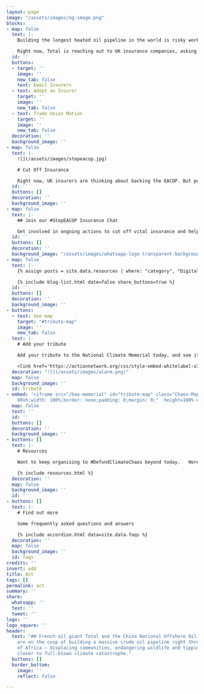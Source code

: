 ```yaml
---
layout: page
image: "/assets/images/og-image.png"
blocks:
- map: false
  text: |-
    Building the longest heated oil pipeline in the world is risky work, and Total can’t do it alone. They are seeking insurance from some of the world’s largest multinational commercial insurance companies to get this project off the ground.

    Right now, Total is reaching out to UK insurance companies, asking them to support this deadly project. **Take Action today to help #StopEACOP**
  id: ''
  buttons:
  - target: ''
    image: ''
    new_tab: false
    text: Email Insurers
  - text: Adopt an Insurer
    target: ''
    image: ''
    new_tab: false
  - text: Trade Union Motion
    target: ''
    image: ''
    new_tab: false
  decoration: ''
  background_image: ''
- map: false
  text: |-
    ![](/assets/images/stopeacop.jpg)

    # Cut Off Insurance

    Right now, UK insurers are thinking about backing the EACOP. But people across the world are demanding they rule it out.
  id: ''
  buttons: []
  decoration: ''
  background_image: ''
- map: false
  text: |-
    ## Join our #StopEACOP Insurance Chat

    Get involved in ongoing actions to cut off vital insurance and help #StopEACOP.
  id: ''
  buttons: []
  decoration: ''
  background_image: "/assets/images/whatsapp-logo-transparent-background-323098.jpg"
- map: false
  text: |-
    {% assign posts = site.data.resources | where: "category", "Digital Action" %}

    {% include blog-list.html date=false share_buttons=true %}
  id: ''
  buttons: []
  decoration: ''
  background_image: ''
- buttons:
  - text: See map
    target: "#tribute-map"
    image: ''
    new_tab: false
  text: |-
    # Add your tribute

    Add your tribute to the National Climate Memorial today, and see it appear below on the map.

    <link href='https://actionnetwork.org/css/style-embed-whitelabel-v3.css' rel='stylesheet' type='text/css' /><script src='https://actionnetwork.org/widgets/v4/form/your-message-for-the-national-climate-justice-memorial?format=js&source=widget'></script><div id='can-form-area-your-message-for-the-national-climate-justice-memorial' style='width: 100%'><!-- this div is the target for our HTML insertion --></div>
  decoration: "![](/assets/images/alarm.png)"
  map: false
  background_image: ''
  id: tribute
- embed: '<iframe src="/boe-memorial" id="tribute-map" class="Chaos-Map" style="height:
    80vh;width: 100%;border: none;padding: 0;margin: 0;"  height=100% width=100% frameborder="0"></iframe>'
  map: false
  text: ''
  id: ''
  buttons: []
  decoration: ''
  background_image: ''
- buttons: []
  text: |-
    # Resources

    Want to keep organising to #DefundClimateChaos beyond today.   Here's all the resources you’ll need to keep taking action throughout COP26 and beyond

    {% include resources.html %}
  decoration: ''
  map: false
  background_image: ''
  id: ''
- buttons: []
  text: |-
    # Find out more

    Some frequently asked questions and answers

    {% include accordion.html data=site.data.faqs %}
  decoration: ''
  map: false
  background_image: ''
  id: faqs
credits: ''
invert: odd
title: Act
tags: []
permalink: act
summary: ''
share:
  whatsapp: ''
  text: ''
  tweet: ''
logo: ''
logo_square: ''
header:
  text: "## French oil giant Total and the China National Offshore Oil Corporation
    are on the cusp of building a massive crude oil pipeline right through the heart
    of Africa – displacing communities, endangering wildlife and tipping the world
    closer to full-blown climate catastrophe."
  buttons: []
  border_bottom:
    image: ''
    reflect: false

---
```

